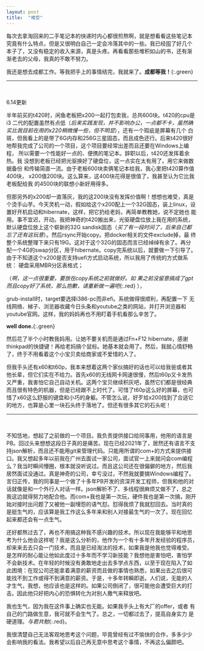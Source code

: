 ```yaml
---
layout: post
title:  "难受"
---
```


每次去拿淘回来的二手笔记本的快递时内心都很煎熬啊，就是想看看这些笔记本
究竟有什么特点，但是又很明白自己一定会冷落其中的一些。我已经囤了好几个
本子了，又没有稳定的收入来源，真是头疼。再看看那些堆积如山的书，还有渐
渐老去的父母，我真的不敢不努力。

我还是想去成都工作。等我把手上的事情结完，我就来了。**成都等我！**{:.green}

---
<br />

6.14更新

半年前买的t420时，闲鱼老板把x200一起打包卖我，总共600块。t420的cpu是i3
二代的配置虽然有点低（*后来实践发现，并不影响办公，一点都不卡，虽然确
实比我目前在用的x220稍微慢一些，但不明显*），还有一个瑕疵是屏幕有几个
白斑，但我看上的是带了6G内存和256G三星固态，而且成色还行。后来t420很好
地帮我完成了公司的一个项目，这个项目要经常出差而且还要在Windows上编程，
所以需要一个性能好一点的、便携的笔记本。辞职以后，t420还发挥着余热。我
没想到老板已经把光驱换好了硬盘位，这一点实在太有用了。用它来做数据备份
和传输简直一流。由于老板600块卖俩笔记本给我，我心里把t420算作值400块，
x200值200块。这么算来，这400块花得是很值了，我甚至认为它比我老板配给我
的4500块的联想小新好用得多。

但那另外的x200却一直落灰，我的这200块没有发挥价值啊！想想也难受，真是
个烫手山芋。今天灵机一动，假如给这个x200配上一个32G固态，装上linux，设
置好开机启动和hibernate，这样，把它扔给老妈，再简单教教她，说不定她也
能用。事不宜迟，开动。我把神奇的t420搬出来，光驱硬盘位放上我在用的系统，
默认硬盘位放上这个崭新的32G sandisk固态（*买了有一段时间了，后来自己都
忘了还有这玩意*）。然后rsync开始copy。把docker相关的文件exclude掉，最
终整个系统整理下来只有19G。这对于这个32G的固态而言已经绰绰有余了。再分
配一个4G的swap分区，用于hibernate。copy完系统以后，就要做一下引导了。
由于不知道这个x200是否支持uefi方式启动系统，所以我用了传统的方式做系统：
硬盘采用MBR分区表格式；

（*啊，这一点很重要，要放在copy系统之前就做好。如
果之前没留意搞成了gpt而且copy好了系统，那么抱歉，请重新做一遍吧*{:.red} ），

grub-install时，target要选择i386-pc而非efi。系统做得很顺利，再配置一下
无线网络、梯子、浏览器收藏今日头条和youtube之类的网站，并打开浏览器和
youtube官网。这样，我的妈妈再也不用盯着手机看那么辛苦了。

**well done.**{:.green}

然后花了半个小时教我妈用。让她不要关机而是通过Fn+F12 hibernate，感谢
thinkpad的快捷键！再给老妈搞个鼠标。她基本就会用了。然后，我就心情舒畅
了，终于不用看着这个小宝贝卖给商家或不爱惜的人了。

但我手头还有x60和t60p，我本来想着这两个家伙搞好的话也可以给我爸或者其
他长辈，但它们实在不给力。首先x60的无线网卡网速很慢，然后t60p又卡发热
又严重，我害怕它自己自动关机。这两个宝贝继续积灰吧，虽然它们都是很经典
而且很有特色的机器，但是已经跟不上时代了。可惜了t60p这么好的屏幕，也可
惜了x60这么舒服的键盘和小巧的身躯。不管怎么说，好歹给x200找到了合适它
的地方，也算是心里一块石头终于落地了。但还有很多其它的石头呢！

---
<br />

不知恁地，想起了之前做的一个项目。我负责提供接口给同事用，他用的语言是
PB。回过头来想想这段日子真的是痛苦。现在已经2021年了，居然还有语言不支
持json解析，而且还不能用git来管理代码。只能用所谓的com+的方式来提供接
口。我又想起多年以前我在广州去面试一家公司，面试官一上来就问会com编程
么？我当时瞬间懵圈，根本就没听说过。而且这公司还在很偏僻的地方，然后我
居然面试没通过。真是神奇的公司，幸亏没过，不然我就要搞Windows编程了。
言归正传，我的同事是一个做了十多年PB开发的资深开发工程师，但我和他的对
话就像是和一个外行人对话一样。json解析不了、多线程很麻烦又做不了，总之
我这边就得努力地配合他。而com+我也是第一次玩，硬件我也是第一次搞，刚开
始对接时出问题了又被他一副埋怨的语气怼。怼得我烦了我就怼回去。当时真的
是挺生气的，应该算是我工作这么多年来和别人对接最生气的一次了。现在回忆
起来都还会有一点生气。

还好都熬过去了，再也不用搞这种我不感兴趣的技术。所以现在我能够平和地思
考为什么他会这样呢？我是这么分析的，他作为一个有十多年开发经验的程序员，
却来来去去只会一门技术，而且是已经淘汰的技术，如果我是他我也觉得难受。
是怎样的耐心能让他如此度过十多年而不学习新技能？我想他是害怕吧，害怕学
不会新技术。在年轻的时候没有勇敢地走出去多学点东西，以至于现在陷入了如
此困境：在现公司还能拿着满意的薪资而且做的事情也熟悉，如果出去之后很可
能找不到工作或得不到满意的薪资。于是，十多年转瞬即逝。人们说，无能的人
才生气，我想，他应该也是这样的。如果公司倒闭了，很可能他会遭受巨大的打
击。因此他只好把内心的恐惧转化为对别人撒气来释放吧。

我也生气，因为我在这件事上确实也无能。如果我手头上有大厂的offer，或者
有自己的门路做生意，我可就不会生气了。总之，一切都过去了，提高自身实力
是硬道理。*与君共勉*{:.red}。

我很清楚自己无法客观地思考这个问题，毕竟曾经有过不愉快的合作，多多少少
会影响我的看法。我希望以后自己再无意中思考这个事情，不再这么偏颇吧。
